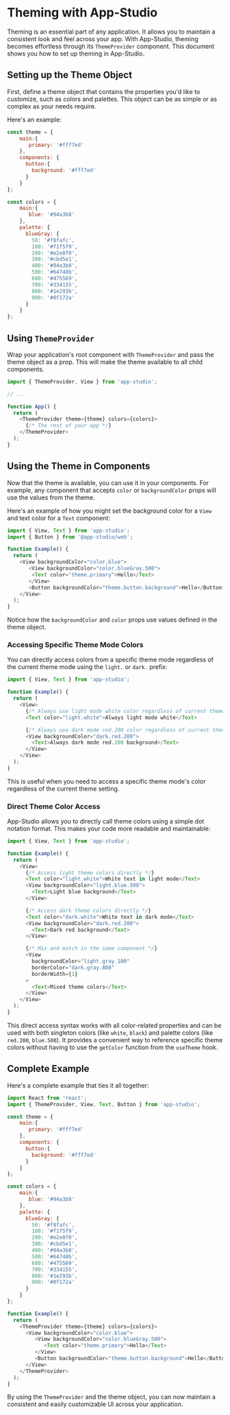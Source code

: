 # Theming with App-Studio

Theming is an essential part of any application. It allows you to maintain a consistent look and feel across your app. With App-Studio, theming becomes effortless through its `ThemeProvider` component. This document shows you how to set up theming in App-Studio.

## Setting up the Theme Object

First, define a theme object that contains the properties you'd like to customize, such as colors and palettes. This object can be as simple or as complex as your needs require.

Here's an example:

```javascript
const theme = {
    main:{
       primary: '#fff7ed'
    },
    components: {
      button:{
        background: '#fff7ed'
      }
    }
};

const colors = {
    main:{
       blue: '#94a3b8'
    },
    palette: {
      blueGray: {
        50: '#f8fafc',
        100: '#f1f5f9',
        200: '#e2e8f0',
        300: '#cbd5e1',
        400: '#94a3b8',
        500: '#64748b',
        600: '#475569',
        700: '#334155',
        800: '#1e293b',
        900: '#0f172a'
      }
    }
};
```

## Using `ThemeProvider`

Wrap your application's root component with `ThemeProvider` and pass the theme object as a prop. This will make the theme available to all child components.

```javascript
import { ThemeProvider, View } from 'app-studio';

// ...

function App() {
  return (
    <ThemeProvider theme={theme} colors={colors}>
      {/* The rest of your app */}
    </ThemeProvider>
  );
}
```

## Using the Theme in Components

Now that the theme is available, you can use it in your components. For example, any component that accepts `color` or `backgroundColor` props will use the values from the theme.

Here's an example of how you might set the background color for a `View` and text color for a `Text` component:

```javascript
import { View, Text } from 'app-studio';
import { Button } from '@app-studio/web';

function Example() {
  return (
    <View backgroundColor="color.blue">
       <View backgroundColor="color.blueGray.500">
        <Text color="theme.primary">Hello</Text>
       </View>
       <Button backgroundColor="theme.button.background">Hello</Button>
    </View>
  );
}
```

Notice how the `backgroundColor` and `color` props use values defined in the theme object.

### Accessing Specific Theme Mode Colors

You can directly access colors from a specific theme mode regardless of the current theme mode using the `light.` or `dark.` prefix:

```javascript
import { View, Text } from 'app-studio';

function Example() {
  return (
    <View>
      {/* Always use light mode white color regardless of current theme mode */}
      <Text color="light.white">Always light mode white</Text>

      {/* Always use dark mode red.200 color regardless of current theme mode */}
      <View backgroundColor="dark.red.200">
        <Text>Always dark mode red.200 background</Text>
      </View>
    </View>
  );
}
```

This is useful when you need to access a specific theme mode's color regardless of the current theme setting.

### Direct Theme Color Access

App-Studio allows you to directly call theme colors using a simple dot notation format. This makes your code more readable and maintainable:

```javascript
import { View, Text } from 'app-studio';

function Example() {
  return (
    <View>
      {/* Access light theme colors directly */}
      <Text color="light.white">White text in light mode</Text>
      <View backgroundColor="light.blue.500">
        <Text>Light blue background</Text>
      </View>

      {/* Access dark theme colors directly */}
      <Text color="dark.white">White text in dark mode</Text>
      <View backgroundColor="dark.red.200">
        <Text>Dark red background</Text>
      </View>

      {/* Mix and match in the same component */}
      <View
        backgroundColor="light.gray.100"
        borderColor="dark.gray.800"
        borderWidth={1}
      >
        <Text>Mixed theme colors</Text>
      </View>
    </View>
  );
}
```

This direct access syntax works with all color-related properties and can be used with both singleton colors (like `white`, `black`) and palette colors (like `red.200`, `blue.500`). It provides a convenient way to reference specific theme colors without having to use the `getColor` function from the `useTheme` hook.

## Complete Example

Here's a complete example that ties it all together:

```javascript
import React from 'react';
import { ThemeProvider, View, Text, Button } from 'app-studio';

const theme = {
    main:{
       primary: '#fff7ed'
    },
    components: {
      button:{
        background: '#fff7ed'
      }
    }
};

const colors = {
    main:{
       blue: '#94a3b8'
    },
    palette: {
      blueGray: {
        50: '#f8fafc',
        100: '#f1f5f9',
        200: '#e2e8f0',
        300: '#cbd5e1',
        400: '#94a3b8',
        500: '#64748b',
        600: '#475569',
        700: '#334155',
        800: '#1e293b',
        900: '#0f172a'
      }
    }
};

function Example() {
  return (
    <ThemeProvider theme={theme} colors={colors}>
      <View backgroundColor="color.blue">
         <View backgroundColor="color.blueGray.500">
            <Text color="theme.primary">Hello</Text>
         </View>
         <Button backgroundColor="theme.button.background">Hello</Button>
      </View>
    </ThemeProvider>
  );
}
```

By using the `ThemeProvider` and the theme object, you can now maintain a consistent and easily customizable UI across your application.

